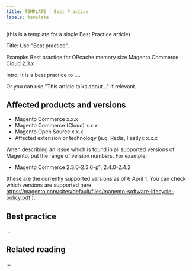 ```yaml
---
title: TEMPLATE - Best Practice
labels: template
---
```


(this is a template for a single Best Practice article)

Title: Use "Best practice".

Example: Best practice for OPcache memory size Magento Commerce Cloud 2.3.x

Intro: It is a best practice to ....

Or you can use "This article talks about..." if relevant.

## Affected products and versions

* Magento Commerce x.x.x
* Magento Commerce (Cloud) x.x.x
* Magento Open Source x.x.x
* Affected extension or technology (e.g. Redis, Fastly): x.x.x

When describing an issue which is found in all supported versions of Magento, put the range of version numbers. For example:

* Magento Commerce 2.3.0-2.3.6-p1, 2.4.0-2.4.2

(these are the currently supported versions as of 6 April 1. You can check which versions are supported here <https://magento.com/sites/default/files/magento-software-lifecycle-policy.pdf> ).

## Best practice

...

## Related reading

...


